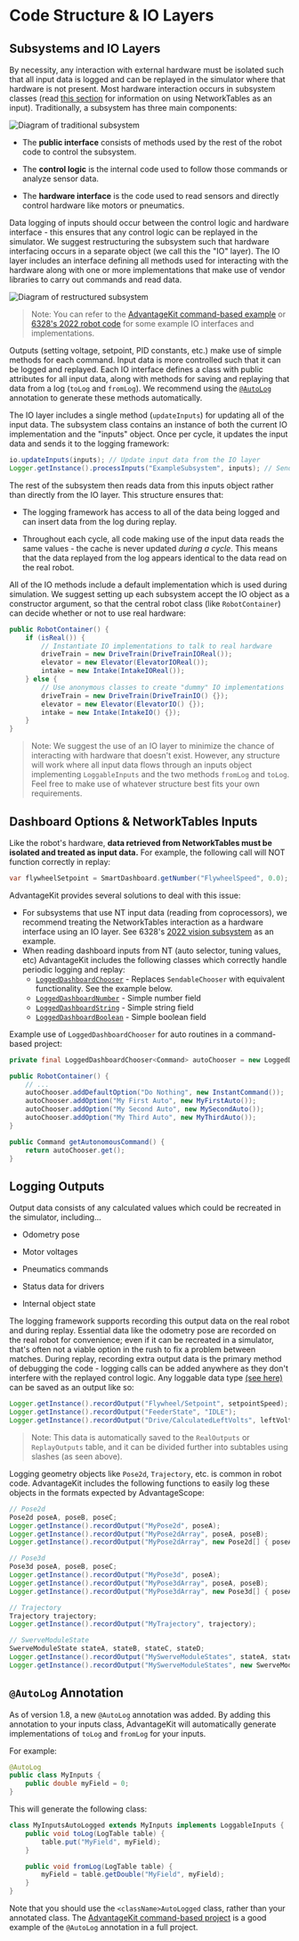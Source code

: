 # Code Structure & IO Layers

## Subsystems and IO Layers

By necessity, any interaction with external hardware must be isolated such that all input data is logged and can be replayed in the simulator where that hardware is not present. Most hardware interaction occurs in subsystem classes (read [this section](#dashboard-options--networktables-inputs) for information on using NetworkTables as an input). Traditionally, a subsystem has three main components:

![Diagram of traditional subsystem](resources/subsystem-1.png)

- The **public interface** consists of methods used by the rest of the robot code to control the subsystem.

- The **control logic** is the internal code used to follow those commands or analyze sensor data.

- The **hardware interface** is the code used to read sensors and directly control hardware like motors or pneumatics.

Data logging of inputs should occur between the control logic and hardware interface - this ensures that any control logic can be replayed in the simulator. We suggest restructuring the subsystem such that hardware interfacing occurs in a separate object (we call this the "IO" layer). The IO layer includes an interface defining all methods used for interacting with the hardware along with one or more implementations that make use of vendor libraries to carry out commands and read data.

![Diagram of restructured subsystem](resources/subsystem-2.png)

> Note: You can refer to the [AdvantageKit command-based example](INSTALLATION.md#new-projects) or [6328's 2022 robot code](https://github.com/Mechanical-Advantage/RobotCode2022/tree/main/src/main/java/frc/robot/subsystems) for some example IO interfaces and implementations.

Outputs (setting voltage, setpoint, PID constants, etc.) make use of simple methods for each command. Input data is more controlled such that it can be logged and replayed. Each IO interface defines a class with public attributes for all input data, along with methods for saving and replaying that data from a log (`toLog` and `fromLog`). We recommend using the [`@AutoLog`](#autolog-annotation) annotation to generate these methods automatically.

The IO layer includes a single method (`updateInputs`) for updating all of the input data. The subsystem class contains an instance of both the current IO implementation and the "inputs" object. Once per cycle, it updates the input data and sends it to the logging framework:

```java
io.updateInputs(inputs); // Update input data from the IO layer
Logger.getInstance().processInputs("ExampleSubsystem", inputs); // Send input data to the logging framework (or update from the log during replay)
```

The rest of the subsystem then reads data from this inputs object rather than directly from the IO layer. This structure ensures that:

- The logging framework has access to all of the data being logged and can insert data from the log during replay.

- Throughout each cycle, all code making use of the input data reads the same values - the cache is never updated _during a cycle_. This means that the data replayed from the log appears identical to the data read on the real robot.

All of the IO methods include a default implementation which is used during simulation. We suggest setting up each subsystem accept the IO object as a constructor argument, so that the central robot class (like `RobotContainer`) can decide whether or not to use real hardware:

```java
public RobotContainer() {
    if (isReal()) {
        // Instantiate IO implementations to talk to real hardware
        driveTrain = new DriveTrain(DriveTrainIOReal());
        elevator = new Elevator(ElevatorIOReal());
        intake = new Intake(IntakeIOReal());
    } else {
        // Use anonymous classes to create "dummy" IO implementations
        driveTrain = new DriveTrain(DriveTrainIO() {});
        elevator = new Elevator(ElevatorIO() {});
        intake = new Intake(IntakeIO() {});
    }
}
```

> Note: We suggest the use of an IO layer to minimize the chance of interacting with hardware that doesn't exist. However, any structure will work where all input data flows through an inputs object implementing `LoggableInputs` and the two methods `fromLog` and `toLog`. Feel free to make use of whatever structure best fits your own requirements.

## Dashboard Options & NetworkTables Inputs

Like the robot's hardware, **data retrieved from NetworkTables must be isolated and treated as input data.** For example, the following call will NOT function correctly in replay:

```java
var flywheelSetpoint = SmartDashboard.getNumber("FlywheelSpeed", 0.0);
```

AdvantageKit provides several solutions to deal with this issue:

- For subsystems that use NT input data (reading from coprocessors), we recommend treating the NetworkTables interaction as a hardware interface using an IO layer. See 6328's [2022 vision subsystem](https://github.com/Mechanical-Advantage/RobotCode2022/tree/main/src/main/java/frc/robot/subsystems/vision) as an example.
- When reading dashboard inputs from NT (auto selector, tuning values, etc) AdvantageKit includes the following classes which correctly handle periodic logging and replay:
  - [`LoggedDashboardChooser`](https://github.com/Mechanical-Advantage/AdvantageKit/blob/main/junction/core/src/org/littletonrobotics/junction/networktables/LoggedDashboardChooser.java) - Replaces `SendableChooser` with equivalent functionality. See the example below.
  - [`LoggedDashboardNumber`](https://github.com/Mechanical-Advantage/AdvantageKit/blob/main/junction/core/src/org/littletonrobotics/junction/networktables/LoggedDashboardNumber.java) - Simple number field
  - [`LoggedDashboardString`](https://github.com/Mechanical-Advantage/AdvantageKit/blob/main/junction/core/src/org/littletonrobotics/junction/networktables/LoggedDashboardString.java) - Simple string field
  - [`LoggedDashboardBoolean`](https://github.com/Mechanical-Advantage/AdvantageKit/blob/main/junction/core/src/org/littletonrobotics/junction/networktables/LoggedDashboardBoolean.java) - Simple boolean field

Example use of `LoggedDashboardChooser` for auto routines in a command-based project:

```java
private final LoggedDashboardChooser<Command> autoChooser = new LoggedDashboardChooser<>("Auto Routine");

public RobotContainer() {
    // ...
    autoChooser.addDefaultOption("Do Nothing", new InstantCommand());
    autoChooser.addOption("My First Auto", new MyFirstAuto());
    autoChooser.addOption("My Second Auto", new MySecondAuto());
    autoChooser.addOption("My Third Auto", new MyThirdAuto());
}

public Command getAutonomousCommand() {
    return autoChooser.get();
}
```

## Logging Outputs

Output data consists of any calculated values which could be recreated in the simulator, including...

- Odometry pose

- Motor voltages

- Pneumatics commands

- Status data for drivers

- Internal object state

The logging framework supports recording this output data on the real robot and during replay. Essential data like the odometry pose are recorded on the real robot for convenience; even if it can be recreated in a simulator, that's often not a viable option in the rush to fix a problem between matches. During replay, recording extra output data is the primary method of debugging the code - logging calls can be added anywhere as they don't interfere with the replayed control logic. Any loggable data type [(see here)](DATA-FLOW.md) can be saved as an output like so:

```java
Logger.getInstance().recordOutput("Flywheel/Setpoint", setpointSpeed);
Logger.getInstance().recordOutput("FeederState", "IDLE");
Logger.getInstance().recordOutput("Drive/CalculatedLeftVolts", leftVolts);
```

> Note: This data is automatically saved to the `RealOutputs` or `ReplayOutputs` table, and it can be divided further into subtables using slashes (as seen above).

Logging geometry objects like `Pose2d`, `Trajectory`, etc. is common in robot code. AdvantageKit includes the following functions to easily log these objects in the formats expected by AdvantageScope:

```java
// Pose2d
Pose2d poseA, poseB, poseC;
Logger.getInstance().recordOutput("MyPose2d", poseA);
Logger.getInstance().recordOutput("MyPose2dArray", poseA, poseB);
Logger.getInstance().recordOutput("MyPose2dArray", new Pose2d[] { poseA, poseB });

// Pose3d
Pose3d poseA, poseB, poseC;
Logger.getInstance().recordOutput("MyPose3d", poseA);
Logger.getInstance().recordOutput("MyPose3dArray", poseA, poseB);
Logger.getInstance().recordOutput("MyPose3dArray", new Pose3d[] { poseA, poseB });

// Trajectory
Trajectory trajectory;
Logger.getInstance().recordOutput("MyTrajectory", trajectory);

// SwerveModuleState
SwerveModuleState stateA, stateB, stateC, stateD;
Logger.getInstance().recordOutput("MySwerveModuleStates", stateA, stateB, stateC, stateD);
Logger.getInstance().recordOutput("MySwerveModuleStates", new SwerveModuleState[] { stateA, stateB, stateC, stateD });
```

## `@AutoLog` Annotation

As of version 1.8, a new `@AutoLog` annotation was added. By adding this annotation to your inputs class, AdvantageKit will automatically generate implementations of `toLog` and `fromLog` for your inputs.

For example:

```java
@AutoLog
public class MyInputs {
    public double myField = 0;
}
```

This will generate the following class:

```java
class MyInputsAutoLogged extends MyInputs implements LoggableInputs {
    public void toLog(LogTable table) {
        table.put("MyField", myField);
    }

    public void fromLog(LogTable table) {
        myField = table.getDouble("MyField", myField);
    }
}
```

Note that you should use the `<className>AutoLogged` class, rather than your annotated class. The [AdvantageKit command-based project](INSTALLATION.md#new-projects) is a good example of the `@AutoLog` annotation in a full project.
